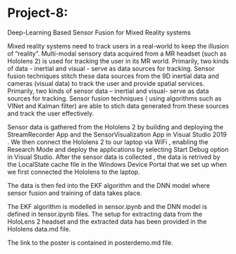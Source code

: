 # Project-8:
Deep-Learning Based Sensor Fusion for Mixed Reality systems

Mixed reality systems need to track users in a real-world to keep the illusion of “reality”. Multi-modal sensory data acquired from a MR headset (such as Hololens 2) is used for tracking the user in its MR world. Primarily, two kinds of data - inertial and visual - serve as data sources for tracking. Sensor fusion techniques stitch these data sources from the 9D inertial data and cameras (visual data) to track the user and provide spatial services. Primarily, two kinds of sensor data – inertial and visual- serve as data sources for tracking. Sensor fusion techniques ( using algorithms such as VINet and Kalman filter) are able to stich data generated from these sources and track the user effectively.

Sensor data is gathered from the Hololens 2 by building and deploying the StreamRecorder App and the SensorVisualization App in Visual Studio 2019 .
We then connect the Hololens 2 to our laptop via WiFi , enabling the Research Mode and deploy the applications by selecting Start Debug option in Visual Studio. 
After the sensor data is collected , the data is retrived by the LocalState cache file in the Windows Device Portal that we set up when we first connected the Hololens to the laptop.

The data is then fed into the EKF algorithm and the DNN model where sensor fusion and training of data takes place.

The EKF algorithm is modelled in sensor.ipynb and the DNN model is defined in tensor.ipynb files. The setup for extracting data from the HoloLens 2 headset and the extracted data has been provided in the Hololens data.md file.

The link to the poster is contained in posterdemo.md file.

